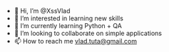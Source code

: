 - 👋 Hi, I’m @XssVlad
- 👀 I’m interested in learning new skills
- 🌱 I’m currently learning Python + QA
- 💞️ I’m looking to collaborate on simple applications
- 📫 How to reach me vlad.tuta@gmail.com

<!---
XssVlad/XssVlad is a ✨ special ✨ repository because its `README.md` (this file) appears on your GitHub profile.
You can click the Preview link to take a look at your changes.
--->
